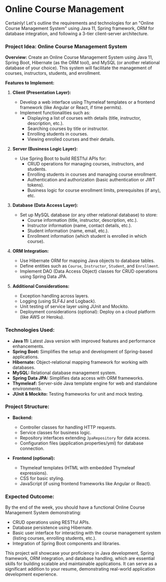 # Online Course Management
Certainly! Let's outline the requirements and technologies for an "Online Course Management System" using Java 11, Spring framework, ORM for database integration, and following a 3-tier client-server architecture.

### Project Idea: Online Course Management System

**Overview:**
Create an Online Course Management System using Java 11, Spring Boot, Hibernate (as the ORM tool), and MySQL (or another relational database of your choice). This system will facilitate the management of courses, instructors, students, and enrollment.

**Features to Implement:**

1. **Client (Presentation Layer):**
   - Develop a web interface using Thymeleaf templates or a frontend framework (like Angular or React, if time permits).
   - Implement functionalities such as:
     - Displaying a list of courses with details (title, instructor, description, etc.).
     - Searching courses by title or instructor.
     - Enrolling students in courses.
     - Viewing enrolled courses and their details.

2. **Server (Business Logic Layer):**
   - Use Spring Boot to build RESTful APIs for:
     - CRUD operations for managing courses, instructors, and students.
     - Enrolling students in courses and managing course enrollment.
     - Authentication and authorization (basic authentication or JWT tokens).
     - Business logic for course enrollment limits, prerequisites (if any), etc.

3. **Database (Data Access Layer):**
   - Set up MySQL database (or any other relational database) to store:
     - Course information (title, instructor, description, etc.).
     - Instructor information (name, contact details, etc.).
     - Student information (name, email, etc.).
     - Enrollment information (which student is enrolled in which course).

4. **ORM Integration:**
   - Use Hibernate ORM for mapping Java objects to database tables.
   - Define entities such as `Course`, `Instructor`, `Student`, and `Enrollment`.
   - Implement DAO (Data Access Object) classes for CRUD operations using Spring Data JPA.

5. **Additional Considerations:**
   - Exception handling across layers.
   - Logging (using SLF4J and Logback).
   - Unit testing of service layer using JUnit and Mockito.
   - Deployment considerations (optional): Deploy on a cloud platform (like AWS or Heroku).

### Technologies Used:

- **Java 11:** Latest Java version with improved features and performance enhancements.
- **Spring Boot:** Simplifies the setup and development of Spring-based applications.
- **Hibernate:** Object-relational mapping framework for working with databases.
- **MySQL:** Relational database management system.
- **Spring Data JPA:** Simplifies data access with ORM frameworks.
- **Thymeleaf:** Server-side Java template engine for web and standalone environments.
- **JUnit & Mockito:** Testing frameworks for unit and mock testing.

### Project Structure:

- **Backend:**
  - Controller classes for handling HTTP requests.
  - Service classes for business logic.
  - Repository interfaces extending `JpaRepository` for data access.
  - Configuration files (application.properties/yml) for database connection.

- **Frontend (optional):**
  - Thymeleaf templates (HTML with embedded Thymeleaf expressions).
  - CSS for basic styling.
  - JavaScript (if using frontend frameworks like Angular or React).

### Expected Outcome:

By the end of the week, you should have a functional Online Course Management System demonstrating:
- CRUD operations using RESTful APIs.
- Database persistence using Hibernate.
- Basic user interface for interacting with the course management system (listing courses, enrolling students, etc.).
- Integration of Spring Boot components and libraries.

This project will showcase your proficiency in Java development, Spring framework, ORM integration, and database handling, which are essential skills for building scalable and maintainable applications. It can serve as a significant addition to your resume, demonstrating real-world application development experience.
